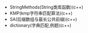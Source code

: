 + StringMethods(String类库函数)(c++)
+ KMP(kmp字符串匹配算法)(c++)
+ SA(后缀数组与最长公共前缀)(c++)
+ dictionary(字典匹配,例题)(c++)